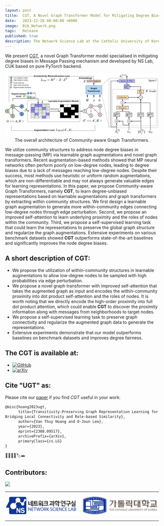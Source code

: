 ```yaml
---
layout: post
title:  CGT, A Novel Graph Transformer Model for Mitigating Degree Biases in Message Passing Mechanism by Utilizing Community Structures
date:   2023-12-28 00:00:00 +0900
image:  Bib_Network.png
tags:   Release
published: true
description: The Network Science Lab at the Catholic University of Korea releases Community-aware Graph Transformers, namely CGT, a novel Graph Transformer model specialised in mitigating degree biases in Message Passing mechanism.
---
```


We present [CGT](https://github.com/NSLab-CUK/Unified-Graph-Transformer), a novel Graph Transformer model specialised in mitigating degree biases in Message Passing mechanism and developed by NS Lab, CUK based on pure PyTorch backend.

<p align="center">
  <img src="/images/CGT.jpg" alt="Graph Transformer Architecture" width="800">
  <br>
  <b></b> The overall architecture of Community-aware Graph Transformers.
</p>

We utilize community structures to address node degree biases in message-passing (MP) via learnable graph augmentations and novel graph transformers. Recent augmentation-based methods showed that MP neural networks often perform poorly on low-degree nodes, leading to degree biases due to a lack of messages reaching low-degree nodes. Despite their success, most methods use heuristic or uniform random augmentations, which are non-differentiable and may not always generate valuable edges for learning representations. In this paper, we propose Community-aware Graph Transformers, namely **CGT**, to learn degree-unbiased representations based on learnable augmentations and graph transformers by extracting within community structures. We first design a learnable graph augmentation to generate more within-community edges connecting low-degree nodes through edge perturbation. Second, we propose an improved self-attention to learn underlying proximity and the roles of nodes within the community. Third, we propose a self-supervised learning task that could learn the representations to preserve the global graph structure and regularize the graph augmentations. Extensive experiments on various benchmark datasets showed **CGT** outperforms state-of-the-art baselines and significantly improves the node degree biases.


## A short description of CGT:

- We propose the utilization of within-community structures in learnable augmentations to allow low-degree nodes to be sampled with high probabilities via edge perturbation.
- We propose a novel graph transformer with improved self-attention that takes the augmented graph as input and encodes the within-community proximity into dot product self-attention and the roles of nodes. It is worth noting that we directly encode the high-order proximity into full dot product attention, which could enable **CGT** to discover the proximity information along with messages from neighborhoods to target nodes.
- We propose a self-supervised learning task to preserve graph connectivity and regularize the augmented graph data to generate the representations.
- Extensive experiments demonstrate that our model outperforms baselines on benchmark datasets and improves degree fairness.
 

## The CGT is available at:
* [![GitHub](https://img.shields.io/badge/GitHub-Data%20&%20Code-9B9B9B?style=flat-square&logo=GitHub)](https://github.com/NSLab-CUK/Community-aware-Graph-Transformer)
* [![arXiv](https://img.shields.io/badge/arXiv-2308.09517-b31b1b?style=flat-square&logo=arxiv&logoColor=red)](https://arxiv.org/abs/2308.09517)

## Cite "UGT" as: 

Please cite our [paper](https://arxiv.org/abs/2308.09517) if you find *CGT* useful in your work:
```
@misc{hoang2023ugt,
      title={Transitivity-Preserving Graph Representation Learning for Bridging Local Connectivity and Role-based Similarity}, 
      author={Van Thuy Hoang and O-Joun Lee},
      year={2023},
      eprint={2308.09517},
      archivePrefix={arXiv},
      primaryClass={cs.LG}
}
```

:page_facing_up::woman_technologist::bookmark_tabs::label::black_nib:	

## Contributors: 

<a href="https://github.com/NSLab-CUK/Unified-Graph-Transformer/graphs/contributors">
  <img src="https://contrib.rocks/image?repo=NSLab-CUK/Unified-Graph-Transformer" />
</a>

***

<a href="https://nslab-cuk.github.io/"><img src="https://github.com/NSLab-CUK/NSLab-CUK/raw/main/Logo_Dual_Wide.png"/></a>

***

